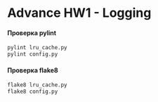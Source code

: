 # Advance HW1 - Logging

#### Проверка pylint
```bash
pylint lru_cache.py
pylint config.py
```

#### Проверка flake8
```bash
flake8 lru_cache.py
flake8 config.py
```